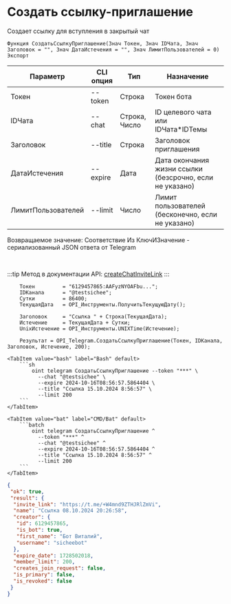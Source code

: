 ﻿---
sidebar_position: 3
---

# Создать ссылку-приглашение
 Создает ссылку для вступления в закрытый чат



`Функция СоздатьСсылкуПриглашение(Знач Токен, Знач IDЧата, Знач Заголовок = "", Знач ДатаИстечения = "", Знач ЛимитПользователей = 0) Экспорт`

  | Параметр | CLI опция | Тип | Назначение |
  |-|-|-|-|
  | Токен | --token | Строка | Токен бота |
  | IDЧата | --chat | Строка, Число | ID целевого чата или IDЧата*IDТемы |
  | Заголовок | --title | Строка | Заголовок приглашения |
  | ДатаИстечения | --expire | Дата | Дата окончания жизни ссылки (безсрочно, если не указано) |
  | ЛимитПользователей | --limit | Число | Лимит пользователей (бесконечно, если не указано) |

  
  Возвращаемое значение:   Соответствие Из КлючИЗначение - сериализованный JSON ответа от Telegram

<br/>

:::tip
Метод в документации API: [createChatInviteLink](https://core.telegram.org/bots/api#createchatinvitelink)
:::
<br/>


```bsl title="Пример кода"
    Токен         = "6129457865:AAFyzNYOAFbu...";
    IDКанала      = "@testsichee";
    Сутки         = 86400;
    ТекущаяДата   = OPI_Инструменты.ПолучитьТекущуюДату();

    Заголовок     = "Ссылка " + Строка(ТекущаяДата);
    Истечение     = ТекущаяДата + Сутки;
    UnixИстечение = OPI_Инструменты.UNIXTime(Истечение);

    Результат = OPI_Telegram.СоздатьСсылкуПриглашение(Токен, IDКанала, Заголовок, Истечение, 200);
```
    

 <Tabs>
  
    <TabItem value="bash" label="Bash" default>
        ```sh
            oint telegram СоздатьСсылкуПриглашение --token "***" \
              --chat "@testsichee" \
              --expire 2024-10-16T08:56:57.5864404 \
              --title "Ссылка 15.10.2024 8:56:57" \
              --limit 200
        ```
    </TabItem>
  
    <TabItem value="bat" label="CMD/Bat" default>
        ```batch
            oint telegram СоздатьСсылкуПриглашение ^
              --token "***" ^
              --chat "@testsichee" ^
              --expire 2024-10-16T08:56:57.5864404 ^
              --title "Ссылка 15.10.2024 8:56:57" ^
              --limit 200
        ```
    </TabItem>
</Tabs>


```json title="Результат"
{
 "ok": true,
 "result": {
  "invite_link": "https://t.me/+W4mnd9ZTHJRlZmVi",
  "name": "Ссылка 08.10.2024 20:26:58",
  "creator": {
   "id": 6129457865,
   "is_bot": true,
   "first_name": "Бот Виталий",
   "username": "sicheebot"
  },
  "expire_date": 1728502018,
  "member_limit": 200,
  "creates_join_request": false,
  "is_primary": false,
  "is_revoked": false
 }
}
```
